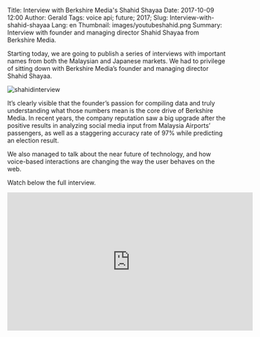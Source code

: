 Title: Interview with Berkshire Media's Shahid Shayaa
Date: 2017-10-09 12:00
Author: Gerald
Tags: voice api; future; 2017;
Slug: Interview-with-shahid-shayaa
Lang: en
Thumbnail: images/youtubeshahid.png
Summary: Interview with founder and managing director Shahid Shayaa from Berkshire Media. 

Starting today, we are going to publish a series of interviews with important names from both the Malaysian and Japanese markets.
We had to privilege of sitting down with Berkshire Media’s founder and managing director Shahid Shayaa.

![shahidinterview](/images/youtubeshahid.png)

It’s clearly visible that the founder’s passion for compiling data and truly understanding what those numbers mean is the core drive of Berkshire Media. In recent years, the company reputation saw a big upgrade after the positive results in analyzing social media input from Malaysia Airports’ passengers, as well as a staggering accuracy rate of 97% while predicting an election result.

We also managed to talk about the near future of technology, and how voice-based interactions are changing the way the user behaves on the 
web.

Watch below the full interview.

<iframe width="560" height="315" src="https://www.youtube.com/embed/PilzBg1r0OE" frameborder="0" allowfullscreen></iframe>
